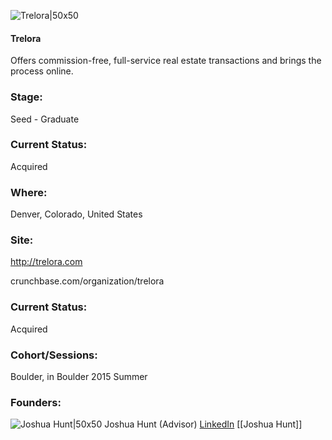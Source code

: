 

![Trelora|50x50](https://apimg.techstars.com/connect/images/image_files/55a01f4e808320e91a000020/original/SdwCTyGr.jpg)

#### Trelora
Offers commission-free, full-service real estate transactions and brings the process online.

### Stage: 
Seed - Graduate 

### Current Status: 
Acquired

### Where:
Denver, Colorado, United States

### Site:
http://trelora.com



crunchbase.com/organization/trelora

### Current Status: 
Acquired

### Cohort/Sessions: 
Boulder, in Boulder 2015 Summer

### Founders: 

![Joshua Hunt|50x50](http://s3.amazonaws.com/ts-accel-connect-uploads/images/image_files/55df373bbbe36f277f000002/original/IMG_1172.JPG) Joshua Hunt (Advisor) [LinkedIn](https://linkedin.com/in/joshua-hunt-22377211) [[Joshua Hunt]]


